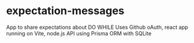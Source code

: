 # expectation-messages

App to share expectations about DO WHILE
Uses Github oAuth, react app running on Vite, node.js API using Prisma ORM with SQLite
